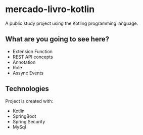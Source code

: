 # mercado-livro-kotlin
A public study project using the Kotling programming language.

## What are you going to see here?
* Extension Function
* REST API concepts
* Annotation
* Role
* Assync Events

## Technologies
Project is created with:
* Kotlin
* SpringBoot
* Spring Security
* MySql



